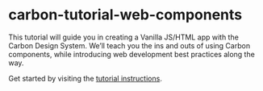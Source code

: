 # carbon-tutorial-web-components

This tutorial will guide you in creating a Vanilla JS/HTML app with the Carbon Design System. We’ll teach you the ins and outs of using Carbon components, while introducing web development best practices along the way.

Get started by visiting the [tutorial instructions](https://carbondesignsystem.com/developing/web-components-tutorial/overview/).
